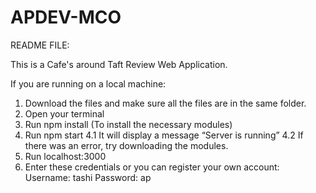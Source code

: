 # APDEV-MCO
README FILE:

This is a Cafe's around Taft Review Web Application. 

If you are running on a local machine: 

1. Download the files and make sure all the files are in the same folder.
2. Open your terminal
3. Run npm install (To install the necessary modules)
4. Run npm start
   4.1 It will display a message “Server is running”
   4.2 If there was an error, try downloading the modules.
4. Run localhost:3000
5. Enter these credentials or you can register your own account:
	Username: tashi
   Password: ap